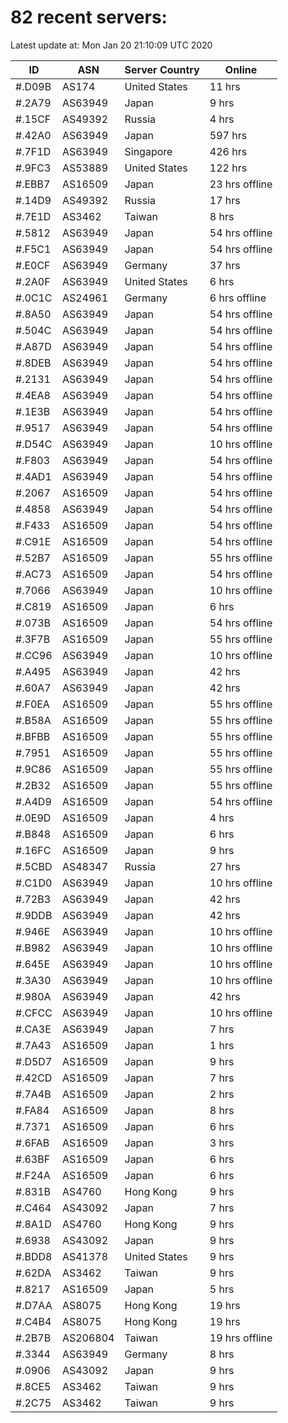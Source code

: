 # 82 recent servers:

Latest update at: Mon Jan 20 21:10:09 UTC 2020

| ID | ASN | Server Country | Online |
| -- | --- | -------------- | ------ |
| #.D09B | AS174 | United States | 11 hrs |
| #.2A79 | AS63949 | Japan | 9 hrs |
| #.15CF | AS49392 | Russia | 4 hrs |
| #.42A0 | AS63949 | Japan | 597 hrs |
| #.7F1D | AS63949 | Singapore | 426 hrs |
| #.9FC3 | AS53889 | United States | 122 hrs |
| #.EBB7 | AS16509 | Japan | 23 hrs offline |
| #.14D9 | AS49392 | Russia | 17 hrs |
| #.7E1D | AS3462 | Taiwan | 8 hrs |
| #.5812 | AS63949 | Japan | 54 hrs offline |
| #.F5C1 | AS63949 | Japan | 54 hrs offline |
| #.E0CF | AS63949 | Germany | 37 hrs |
| #.2A0F | AS63949 | United States | 6 hrs |
| #.0C1C | AS24961 | Germany | 6 hrs offline |
| #.8A50 | AS63949 | Japan | 54 hrs offline |
| #.504C | AS63949 | Japan | 54 hrs offline |
| #.A87D | AS63949 | Japan | 54 hrs offline |
| #.8DEB | AS63949 | Japan | 54 hrs offline |
| #.2131 | AS63949 | Japan | 54 hrs offline |
| #.4EA8 | AS63949 | Japan | 54 hrs offline |
| #.1E3B | AS63949 | Japan | 54 hrs offline |
| #.9517 | AS63949 | Japan | 54 hrs offline |
| #.D54C | AS63949 | Japan | 10 hrs offline |
| #.F803 | AS63949 | Japan | 54 hrs offline |
| #.4AD1 | AS63949 | Japan | 54 hrs offline |
| #.2067 | AS16509 | Japan | 54 hrs offline |
| #.4858 | AS63949 | Japan | 54 hrs offline |
| #.F433 | AS16509 | Japan | 54 hrs offline |
| #.C91E | AS16509 | Japan | 54 hrs offline |
| #.52B7 | AS16509 | Japan | 55 hrs offline |
| #.AC73 | AS16509 | Japan | 54 hrs offline |
| #.7066 | AS63949 | Japan | 10 hrs offline |
| #.C819 | AS16509 | Japan | 6 hrs |
| #.073B | AS16509 | Japan | 54 hrs offline |
| #.3F7B | AS16509 | Japan | 55 hrs offline |
| #.CC96 | AS63949 | Japan | 10 hrs offline |
| #.A495 | AS63949 | Japan | 42 hrs |
| #.60A7 | AS63949 | Japan | 42 hrs |
| #.F0EA | AS16509 | Japan | 55 hrs offline |
| #.B58A | AS16509 | Japan | 55 hrs offline |
| #.BFBB | AS16509 | Japan | 55 hrs offline |
| #.7951 | AS16509 | Japan | 55 hrs offline |
| #.9C86 | AS16509 | Japan | 55 hrs offline |
| #.2B32 | AS16509 | Japan | 55 hrs offline |
| #.A4D9 | AS16509 | Japan | 54 hrs offline |
| #.0E9D | AS16509 | Japan | 4 hrs |
| #.B848 | AS16509 | Japan | 6 hrs |
| #.16FC | AS16509 | Japan | 9 hrs |
| #.5CBD | AS48347 | Russia | 27 hrs |
| #.C1D0 | AS63949 | Japan | 10 hrs offline |
| #.72B3 | AS63949 | Japan | 42 hrs |
| #.9DDB | AS63949 | Japan | 42 hrs |
| #.946E | AS63949 | Japan | 10 hrs offline |
| #.B982 | AS63949 | Japan | 10 hrs offline |
| #.645E | AS63949 | Japan | 10 hrs offline |
| #.3A30 | AS63949 | Japan | 10 hrs offline |
| #.980A | AS63949 | Japan | 42 hrs |
| #.CFCC | AS63949 | Japan | 10 hrs offline |
| #.CA3E | AS63949 | Japan | 7 hrs |
| #.7A43 | AS16509 | Japan | 1 hrs |
| #.D5D7 | AS16509 | Japan | 9 hrs |
| #.42CD | AS16509 | Japan | 7 hrs |
| #.7A4B | AS16509 | Japan | 2 hrs |
| #.FA84 | AS16509 | Japan | 8 hrs |
| #.7371 | AS16509 | Japan | 6 hrs |
| #.6FAB | AS16509 | Japan | 3 hrs |
| #.63BF | AS16509 | Japan | 6 hrs |
| #.F24A | AS16509 | Japan | 6 hrs |
| #.831B | AS4760 | Hong Kong | 9 hrs |
| #.C464 | AS43092 | Japan | 7 hrs |
| #.8A1D | AS4760 | Hong Kong | 9 hrs |
| #.6938 | AS43092 | Japan | 9 hrs |
| #.BDD8 | AS41378 | United States | 9 hrs |
| #.62DA | AS3462 | Taiwan | 9 hrs |
| #.8217 | AS16509 | Japan | 5 hrs |
| #.D7AA | AS8075 | Hong Kong | 19 hrs |
| #.C4B4 | AS8075 | Hong Kong | 19 hrs |
| #.2B7B | AS206804 | Taiwan | 19 hrs offline |
| #.3344 | AS63949 | Germany | 8 hrs |
| #.0906 | AS43092 | Japan | 9 hrs |
| #.8CE5 | AS3462 | Taiwan | 9 hrs |
| #.2C75 | AS3462 | Taiwan | 9 hrs |

